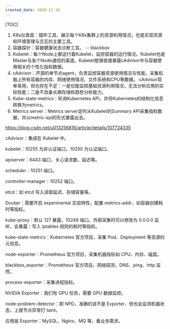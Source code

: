 ```yaml
---
created_date: 2020-11-16
---
```


[TOC]

1. K8s仪表盘：插件工具，展示每个K8s集群上的资源利用情况，也是实现资源和环境管理与交互的主要工具。
2. 容器探针：容器健康状态诊断工具。 -- blackbox
3. Kubelet：每个Node上都运行着Kubelet，监控容器的运行情况。Kubelet也是Master与各个Node通信的渠道。Kubelet能够直接暴露cAdvisor中与容器使用相关的个性化指标数据。
4. cAdvisor：开源的单节点agent，负责监控容器资源使用情况与性能，采集机器上所有容器的内存、网络使用情况、文件系统和CPU等数据。
    cAdvisor简单易用，但也存在不足：一是仅能监控基础资源利用情况，无法分析应用的实际性能；二是不具备长期存储和趋势分析能力。
5. Kube-state-metrics：轮询Kubernetes API，并将Kubernetes的结构化信息转换为metrics。
6. Metrics server：Metrics server定时从Kubelet的Summary API采集指标数据，并以metric-api的形式暴露出去。



https://blog.csdn.net/u013256816/article/details/107724335

cAdvisor：集成在 Kubelet 中。

kubelet：10255 为非认证端口，10250 为认证端口。

apiserver：6443 端口，关心请求数、延迟等。

scheduler：10251 端口。

controller-manager：10252 端口。

etcd：如 etcd 写入读取延迟、存储容量等。

Docker：需要开启 experimental 实验特性，配置 metrics-addr，如容器创建耗时等指标。

kube-proxy：默认 127 暴露，10249 端口。外部采集时可以修改为 0.0.0.0 监听，会暴露：写入 iptables 规则的耗时等指标。

kube-state-metrics：Kubernetes 官方项目，采集 Pod、Deployment 等资源的元信息。

node-exporter：Prometheus 官方项目，采集机器指标如 CPU、内存、磁盘。

blackbox_exporter：Prometheus 官方项目，网络探测，DNS、ping、http 监控。

process-exporter：采集进程指标。

NVIDIA Exporter：我们有 GPU 任务，需要 GPU 数据监控。

node-problem-detector：即 NPD，准确的说不是 Exporter，但也会监测机器状态，上报节点异常打 taint。

应用层 Exporter：MySQL、Nginx、MQ 等，看业务需求。